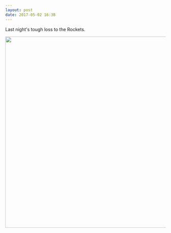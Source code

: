 ```yaml
---
layout: post
date: 2017-05-02 16:38
---
```

Last night's tough loss to the Rockets.

<img src="http://manton.micro.blog/uploads/2017/6e63ac5d17.jpg" width="600" height="600" style="height: auto" />
